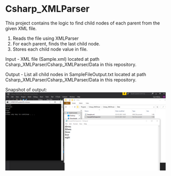 # Csharp_XMLParser

This project contains the logic to find child nodes of each parent from the given XML file.
1) Reads the file using XMLParser
2) For each parent, finds the last child node.
3) Stores each child node value in file.

Input - XML file (Sample.xml) located at path Csharp_XMLParser/Csharp_XMLParser/Data in this repository.

Output - List all child nodes in SampleFileOutput.txt located at path Csharp_XMLParser/Csharp_XMLParser/Data in this repository.

Snapshot of output:
![Sample Output](https://github.com/YashMehta5596/Csharp_XMLParser/blob/main/XMLParser_Output.PNG)
